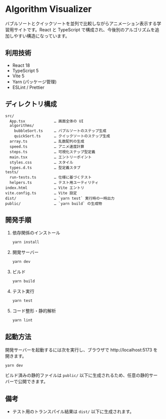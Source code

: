 # Algorithm Visualizer

バブルソートとクイックソートを並列で比較しながらアニメーション表示する学習用サイトです。React と TypeScript で構成され、今後別のアルゴリズムを追加しやすい構造になっています。

## 利用技術
- React 18
- TypeScript 5
- Vite 5
- Yarn (パッケージ管理)
- ESLint / Prettier

## ディレクトリ構成
```
src/
  App.tsx             … 画面全体の UI
  algorithms/
    bubbleSort.ts     … バブルソートのステップ生成
    quickSort.ts      … クイックソートのステップ生成
  array.ts            … 乱数配列の生成
  speed.ts            … アニメ速度計算
  steps.ts            … 可視化ステップ型定義
  main.tsx            … エントリーポイント
  styles.css          … スタイル
  types.d.ts          … 型定義スタブ
tests/
  run-tests.ts        … 仕様に基づくテスト
  helpers.ts          … テスト用ユーティリティ
index.html            … Vite エントリ
vite.config.ts        … Vite 設定
dist/                 … `yarn test` 実行時の一時出力
public/               … `yarn build` の生成物
```

## 開発手順
1. 依存関係のインストール
   ```bash
   yarn install
   ```
2. 開発サーバー
   ```bash
   yarn dev
   ```
3. ビルド
   ```bash
   yarn build
   ```
4. テスト実行
   ```bash
   yarn test
   ```
5. コード整形・静的解析
   ```bash
   yarn lint
   ```

## 起動方法
開発サーバーを起動するには次を実行し、ブラウザで http://localhost:5173 を開きます。

```bash
yarn dev
```

ビルド済みの静的ファイルは `public/` 以下に生成されるため、任意の静的サーバーで公開できます。

## 備考
- テスト用のトランスパイル結果は `dist/` 以下に生成されます。
